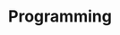 ---
layout: blog
title:  Programming
slug:   programming
menu: true
description: >
  Posts about programming things
---